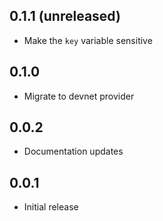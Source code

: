 ## 0.1.1 (unreleased)

- Make the `key` variable sensitive

## 0.1.0

- Migrate to devnet provider

## 0.0.2

- Documentation updates

## 0.0.1

- Initial release
